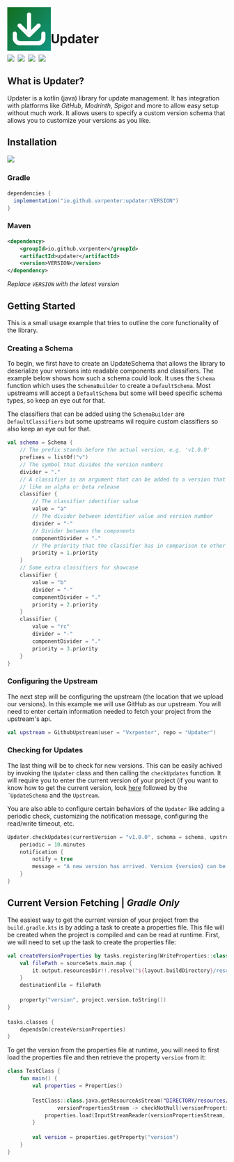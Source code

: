 <img align="left" src="https://github.com/Vxrpenter/Updater/blob/assets/assets/logo.png" width="100" height="100"/>

<br/>

# Updater
<div align="left">
  <a href="https://github.com/Vxrpenter/Updater/releases"><img src="https://img.shields.io/github/v/release/Vxrpenter/Updater?include_prereleases&logo=github&logoSize=amg&logoColor=white&sort=date&display_name=tag&style=flat-square&label=Latest%20Release&color=forestgreen" /></a>&nbsp;
  <a href="https://github.com/Vxrpenter/Updater/blob/master/LICENSE"><img src="https://img.shields.io/github/license/Vxrpenter/Updater?style=flat-square&logo=amazoniam&logoSize=amg&logoColor=forestgreen&label=Licenced%20Under&color=077533"/></a>&nbsp;
  <a href="https://vxrpenter.github.io/Updater-Wiki/"><img src="https://img.shields.io/badge/Wiki-Online-forestgreen?style=flat-square&logo=materialformkdocs&logoSize=amg"/></a>&nbsp;
  <a href="https://vxrpenter.github.io/Updater/"><img src="https://img.shields.io/badge/KDoc-Online-forestgreen?style=flat-square&logo=kotlin&logoSize=amg"/></a>&nbsp;
</div>

## What is Updater?
Updater is a kotlin (java) library for update management. It has integration with platforms like *GitHub*, *Modrinth*, *Spigot* and more to allow easy setup without much work. It allows users to specify a custom version schema that allows you to customize your versions as you like.

## Installation

<a href="https://central.sonatype.com/artifact/io.github.vxrpenter/updater"><img src="https://img.shields.io/maven-central/v/io.github.vxrpenter/updater?style=flat-square&logo=apachemaven&logoColor=f18800&color=f18800"></a>

### Gradle
```gradle
dependencies {
  implementation("io.github.vxrpenter:updater:VERSION")
}
```

### Maven
```xml
<dependency>
    <groupId>io.github.vxrpenter</groupId>
    <artifactId>updater</artifactId>
    <version>VERSION</version>
</dependency>
```
*Replace `VERSION` with the latest version*

## Getting Started

This is a small usage example that tries to outline the core functionality of the library.

### Creating a Schema

To begin,
we first have to create an UpdateSchema 
that allows the library to deserialize your versions into readable components and classifiers. 
The example below shows how such a schema could look.
It uses the `Schema` function which uses the `SchemaBuilder` to create a `DefaultSchema`. 
Most upstreams will accept a `DefaultSchema` but some will beed specific schema types, so keep an eye out for that. 

The classifiers that can be added using the `SchemaBuilder` are `DefaultClassifiers` but some upstreams wil require custom classifiers so also keep an eye out for that.
```kotlin
val schema = Schema {
    // The prefix stands before the actual version, e.g. 'v1.0.0'
    prefixes = listOf("v")
    // The symbol that divides the version numbers
    divider = "."
    // A classifier is an argument that can be added to a version that defines if it's a 'special' version
    // like an alpha or beta release
    classifier {
        // The classifier identifier value
        value = "a"
        // The divider between identifier value and version number
        divider = "-"
        // Divider between the components
        componentDivider = "."
        // The priority that the classifier has in comparison to other classifiers
        priority = 1.priority
    }
    // Some extra classifiers for showcase
    classifier {
        value = "b"
        divider = "-"
        componentDivider = "."
        priority = 2.priority
    }
    classifier {
        value = "rc"
        divider = "-"
        componentDivider = "."
        priority = 3.priority
    }
}
```

### Configuring the Upstream

The next step will be configuring the upstream (the location that we upload our versions). In this example we will use GitHub as our upstream. 
You will need to enter certain information needed to fetch your project from the upstream's api.
```kotlin
val upstream = GithubUpstream(user = "Vxrpenter", repo = "Updater")
```

### Checking for Updates

The last thing will be to check for new versions. This can be easily achived by invoking the `Updater` class and then calling the `checkUpdates` function.
It will require you to enter the current version of your project (if you want to know how to get the current version, look [here](https://github.com/Vxrpenter/Updater?tab=readme-ov-file#current-version-fetching--gradle-only) followed by
the `´UpdateSchema` and the `Upstream`.

You are also able to configure certain behaviors of the `Updater` like adding a periodic check, customizing the notification message, configuring the read/write timeout, etc.
```kotlin
Updater.checkUpdates(currentVersion = "v1.0.0", schema = schema, upstream = upstream) {
    periodic = 10.minutes
    notification {
        notify = true
        message = "A new version has arrived. Version {version} can be downloaded the link {url}"
    }
}
```

## Current Version Fetching | *Gradle Only*

The easiest way to get the current version of your project from the `build.gradle.kts` is by adding a task to create a properties file.
This file will be created when the project is compiled and can be read at runtime. First, we will need to set up the task to create the properties file:
```kotlin
val createVersionProperties by tasks.registering(WriteProperties::class) {
    val filePath = sourceSets.main.map {
        it.output.resourcesDir!!.resolve("${layout.buildDirectory}/resources/version.properties")
    }
    destinationFile = filePath

    property("version", project.version.toString())
}

tasks.classes {
    dependsOn(createVersionProperties)
}
```

To get the version from the properties file at runtime, you will need to first load the properties file and then retrieve the property `version` from it:
```kotlin
class TestClass {
    fun main() {
        val properties = Properties()

        TestClass::class.java.getResourceAsStream("DIRECTORY/resources/version.properties").use {
                versionPropertiesStream -> checkNotNull(versionPropertiesStream) { "Version properties file does not exist" }
            properties.load(InputStreamReader(versionPropertiesStream, StandardCharsets.UTF_8))
        }

        val version = properties.getProperty("version")
    }
}
```
